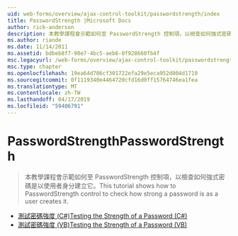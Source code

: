 ```yaml
---
uid: web-forms/overview/ajax-control-toolkit/passwordstrength/index
title: PasswordStrength |Microsoft Docs
author: rick-anderson
description: 本教學課程會示範如何至 PasswordStrength 控制項，以檢查如何強式密碼是以使用者身分建立它。
ms.author: riande
ms.date: 11/14/2011
ms.assetid: bdbeb8f7-90e7-4bc5-aeb6-0f928660fb4f
msc.legacyurl: /web-forms/overview/ajax-control-toolkit/passwordstrength
msc.type: chapter
ms.openlocfilehash: 19ea64d706cf301722efa29e5eca952d004d1710
ms.sourcegitcommit: 0f1119340e4464720cfd16d0ff15764746ea1fea
ms.translationtype: MT
ms.contentlocale: zh-TW
ms.lasthandoff: 04/17/2019
ms.locfileid: "59406791"
---
```

# <a name="passwordstrength"></a><span data-ttu-id="6ff33-103">PasswordStrength</span><span class="sxs-lookup"><span data-stu-id="6ff33-103">PasswordStrength</span></span>

> <span data-ttu-id="6ff33-104">本教學課程會示範如何至 PasswordStrength 控制項，以檢查如何強式密碼是以使用者身分建立它。</span><span class="sxs-lookup"><span data-stu-id="6ff33-104">This tutorial shows how to PasswordStrength control to check how strong a password is as a user creates it.</span></span>


- [<span data-ttu-id="6ff33-105">測試密碼強度 (C#)</span><span class="sxs-lookup"><span data-stu-id="6ff33-105">Testing the Strength of a Password (C#)</span></span>](testing-the-strength-of-a-password-cs.md)
- [<span data-ttu-id="6ff33-106">測試密碼強度 (VB)</span><span class="sxs-lookup"><span data-stu-id="6ff33-106">Testing the Strength of a Password (VB)</span></span>](testing-the-strength-of-a-password-vb.md)
